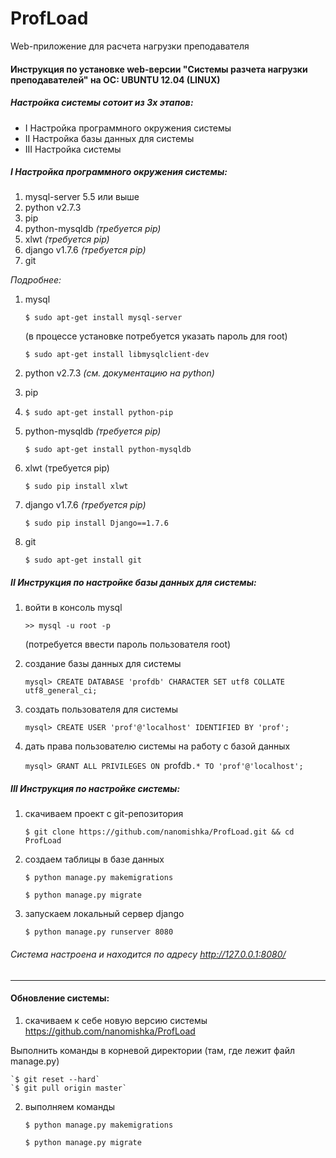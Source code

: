 # ProfLoad
Web-приложение для расчета нагрузки преподавателя

#### Инструкция по установке web-версии "Системы разчета нагрузки преподавателей" на ОС: UBUNTU 12.04 (LINUX)

##### Настройка системы сотоит из 3х этапов:
* I Настройка программного окружения системы
* II Настройка базы данных для системы
* III Настройка системы

##### I Настройка программного окружения системы:
1. mysql-server 5.5 или выше
2. python v2.7.3
3. pip
4. python-mysqldb _(требуется pip)_
5. xlwt _(требуется pip)_
6. django v1.7.6 _(требуется pip)_
7. git

_Подробнее:_

1. mysql

	`$ sudo apt-get install mysql-server` 
	
	(в процессе установке потребуется указать пароль для root)
	
	`$ sudo apt-get install libmysqlclient-dev`
2. python v2.7.3 _(см. документацию на python)_
3. pip
4. 
	`$ sudo apt-get install python-pip`
4. python-mysqldb _(требуется pip)_

	`$ sudo apt-get install python-mysqldb`
5. xlwt (требуется pip)

	`$ sudo pip install xlwt`
6. django v1.7.6 _(требуется pip)_

	`$ sudo pip install Django==1.7.6`
7. git

	`$ sudo apt-get install git`


#####  II Инструкция по настройке базы данных для системы:
1. войти в консоль mysql
	
	`>> mysql -u root -p`

	(потребуется ввести пароль пользователя root)
2. создание базы данных для системы
	
	`mysql> CREATE DATABASE 'profdb' CHARACTER SET utf8 COLLATE utf8_general_ci;`
3. создать пользователя для системы
	
	`mysql> CREATE USER 'prof'@'localhost' IDENTIFIED BY 'prof';`
4. дать права пользователю системы на работу с базой данных

	`mysql> GRANT ALL PRIVILEGES ON `profdb`.* TO 'prof'@'localhost';`


##### III Инструкция по настройке системы:
1. скачиваем проект с git-репозитория

	`$ git clone https://github.com/nanomishka/ProfLoad.git && cd ProfLoad`
2. создаем таблицы в базе данных

	`$ python manage.py makemigrations`
	
	`$ python manage.py migrate`
3. запускаем локальный сервер django

	`$ python manage.py runserver 8080`

###### Система настроена и находится по адресу http://127.0.0.1:8080/
_________________________________________________________
####  Обновление системы:

1. скачиваем к себе новую версию системы
https://github.com/nanomishka/ProfLoad

Выполнить команды в корневой директории (там, где лежит файл manage.py)

	`$ git reset --hard`
	`$ git pull origin master`	

2. выполняем команды

	`$ python manage.py makemigrations`
	
	`$ python manage.py migrate`
